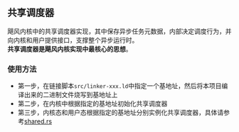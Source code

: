 ## 共享调度器
飓风内核中的共享调度器实现，其中保存异步任务元数据，内部决定调度行为，并向内核和用户提供接口，支撑整个异步运行时。  
**共享调度器是飓风内核实现中最核心的思想**。  

### 使用方法
* 第一步，在链接脚本`src/linker-xxx.ld`中指定一个基地址，然后将本项目编译出来的二进制文件烧写到基地址上
* 第二步，在内核中根据指定的基地址初始化共享调度器
* 第三步，内核态和用户态根据指定的基地址分别实例化共享调度器，具体请参考[shared.rs](../tornado-kernel/src/async_rt/shared.rs)



